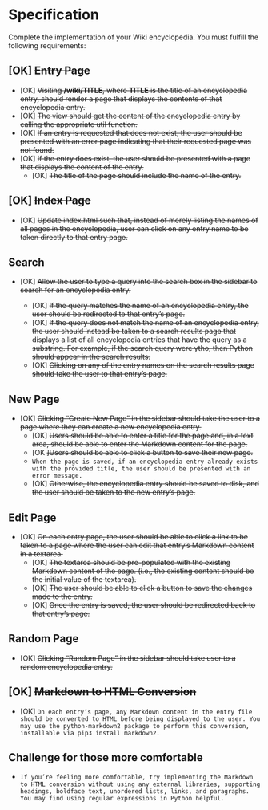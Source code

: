 # Specification

Complete the implementation of your Wiki encyclopedia. You must fulfill the following requirements:

## [OK] ~~Entry Page~~

- [OK] ~~Visiting **/wiki/TITLE**, where **TITLE** is the title of an encyclopedia entry, should render a page that displays the contents of that encyclopedia entry.~~
- [OK] ~~The view should get the content of the encyclopedia entry by calling the appropriate util function.~~
- [OK] ~~If an entry is requested that does not exist, the user should be presented with an error page indicating that their requested page was not found.~~
- [OK] ~~If the entry does exist, the user should be presented with a page that displays the content of the entry.~~
  - [OK] ~~The title of the page should include the name of the entry.~~

## [OK] ~~Index Page~~

- [OK] ~~Update index.html such that, instead of merely listing the names of all pages in the encyclopedia, user can click on any entry name to be taken directly to that entry page.~~ 

## Search

- [OK] ~~Allow the user to type a query into the search box in the sidebar to search for an encyclopedia entry.~~

  - [OK] ~~If the query matches the name of an encyclopedia entry, the user should be redirected to that entry’s page.~~
  - [OK] ~~If the query does not match the name of an encyclopedia entry, the user should instead be taken to a search results page that displays a list of all encyclopedia entries that have the query as a substring. For example, if the search query were ytho, then Python should appear in the search results.~~
  - [OK] ~~Clicking on any of the entry names on the search results page should take the user to that entry’s page.~~

## New Page

- [OK] ~~Clicking “Create New Page” in the sidebar should take the user to a page where they can create a new encyclopedia entry.~~
  - [OK] ~~Users should be able to enter a title for the page and, in a text area, should be able to enter the Markdown content for the page.~~
  - [OK ~~]Users should be able to click a button to save their new page.~~
  - `When the page is saved, if an encyclopedia entry already exists with the provided title, the user should be presented with an error message.`
  - [OK] ~~Otherwise, the encyclopedia entry should be saved to disk, and the user should be taken to the new entry’s page.~~

## Edit Page

- [OK] ~~On each entry page, the user should be able to click a link to be taken to a page where the user can edit that entry’s Markdown content in a textarea.~~
  - [OK] ~~The textarea should be pre-populated with the existing Markdown content of the page. (i.e., the existing content should be the initial value of the textarea).~~
  - [OK] ~~The user should be able to click a button to save the changes made to the entry.~~
  - [OK] ~~Once the entry is saved, the user should be redirected back to that entry’s page.~~

## Random Page

- [OK] ~~Clicking “Random Page” in the sidebar should take user to a random encyclopedia entry.~~

## [OK] ~~Markdown to HTML Conversion~~

- [OK] `On each entry’s page, any Markdown content in the entry file should be converted to HTML before being displayed to the user. You may use the python-markdown2 package to perform this conversion, installable via pip3 install markdown2.`

## Challenge for those more comfortable

- `If you’re feeling more comfortable, try implementing the Markdown to HTML conversion without using any external libraries, supporting headings, boldface text, unordered lists, links, and paragraphs. You may find using regular expressions in Python helpful.`
